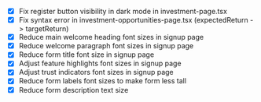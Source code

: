 - [x] Fix register button visibility in dark mode in investment-page.tsx
- [x] Fix syntax error in investment-opportunities-page.tsx (expectedReturn -> targetReturn)
- [x] Reduce main welcome heading font sizes in signup page
- [x] Reduce welcome paragraph font sizes in signup page
- [x] Reduce form title font size in signup page
- [x] Adjust feature highlights font sizes in signup page
- [x] Adjust trust indicators font sizes in signup page
- [x] Reduce form labels font sizes to make form less tall
- [x] Reduce form description text size
